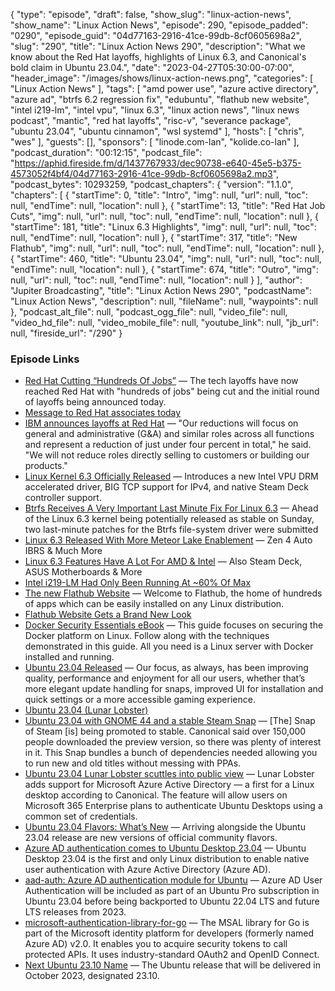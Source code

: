 {
  "type": "episode",
  "draft": false,
  "show_slug": "linux-action-news",
  "show_name": "Linux Action News",
  "episode": 290,
  "episode_padded": "0290",
  "episode_guid": "04d77163-2916-41ce-99db-8cf0605698a2",
  "slug": "290",
  "title": "Linux Action News 290",
  "description": "What we know about the Red Hat layoffs, highlights of Linux 6.3, and Canonical's bold claim in Ubuntu 23.04.",
  "date": "2023-04-27T05:30:00-07:00",
  "header_image": "/images/shows/linux-action-news.png",
  "categories": [
    "Linux Action News"
  ],
  "tags": [
    "amd power use",
    "azure active directory",
    "azure ad",
    "btrfs 6.2 regression fix",
    "edubuntu",
    "flathub new website",
    "intel i219-lm",
    "intel vpu",
    "linux 6.3",
    "linux action news",
    "linux news podcast",
    "mantic",
    "red hat layoffs",
    "risc-v",
    "severance package",
    "ubuntu 23.04",
    "ubuntu cinnamon",
    "wsl systemd"
  ],
  "hosts": [
    "chris",
    "wes"
  ],
  "guests": [],
  "sponsors": [
    "linode.com-lan",
    "kolide.co-lan"
  ],
  "podcast_duration": "00:12:15",
  "podcast_file": "https://aphid.fireside.fm/d/1437767933/dec90738-e640-45e5-b375-4573052f4bf4/04d77163-2916-41ce-99db-8cf0605698a2.mp3",
  "podcast_bytes": 10293259,
  "podcast_chapters": {
    "version": "1.1.0",
    "chapters": [
      {
        "startTime": 0,
        "title": "Intro",
        "img": null,
        "url": null,
        "toc": null,
        "endTime": null,
        "location": null
      },
      {
        "startTime": 13,
        "title": "Red Hat Job Cuts",
        "img": null,
        "url": null,
        "toc": null,
        "endTime": null,
        "location": null
      },
      {
        "startTime": 181,
        "title": "Linux 6.3 Highlights",
        "img": null,
        "url": null,
        "toc": null,
        "endTime": null,
        "location": null
      },
      {
        "startTime": 317,
        "title": "New Flathub",
        "img": null,
        "url": null,
        "toc": null,
        "endTime": null,
        "location": null
      },
      {
        "startTime": 460,
        "title": "Ubuntu 23.04",
        "img": null,
        "url": null,
        "toc": null,
        "endTime": null,
        "location": null
      },
      {
        "startTime": 674,
        "title": "Outro",
        "img": null,
        "url": null,
        "toc": null,
        "endTime": null,
        "location": null
      }
    ],
    "author": "Jupiter Broadcasting",
    "title": "Linux Action News 290",
    "podcastName": "Linux Action News",
    "description": null,
    "fileName": null,
    "waypoints": null
  },
  "podcast_alt_file": null,
  "podcast_ogg_file": null,
  "video_file": null,
  "video_hd_file": null,
  "video_mobile_file": null,
  "youtube_link": null,
  "jb_url": null,
  "fireside_url": "/290"
}


### Episode Links

  * [Red Hat Cutting “Hundreds Of Jobs”](https://www.phoronix.com/news/Red-Hat-Layoffs "Red Hat Cutting “Hundreds Of Jobs”") — The tech layoffs have now reached Red Hat with "hundreds of jobs" being cut and the initial round of layoffs being announced today. 
  * [Message to Red Hat associates today](https://www.redhat.com/en/blog/message-red-hat-associates-today "Message to Red Hat associates today")
  * [IBM announces layoffs at Red Hat](https://www.theregister.com/2023/04/24/ibm_red_hat_layoffs/ "IBM announces layoffs at Red Hat") — "Our reductions will focus on general and administrative (G&A) and similar roles across all functions and represent a reduction of just under four percent in total," he said. "We will not reduce roles directly selling to customers or building our products."
  * [Linux Kernel 6.3 Officially Released](https://9to5linux.com/linux-kernel-6-3-officially-released-this-is-whats-new "Linux Kernel 6.3 Officially Released") — Introduces a new Intel VPU DRM accelerated driver, BIG TCP support for IPv4, and native Steam Deck controller support. 
  * [Btrfs Receives A Very Important Last Minute Fix For Linux 6.3](https://www.phoronix.com/news/Btrfs-Discard-Tuning-Linux-6.3 "Btrfs Receives A Very Important Last Minute Fix For Linux 6.3") — Ahead of the Linux 6.3 kernel being potentially released as stable on Sunday, two last-minute patches for the Btrfs file-system driver were submitted
  * [Linux 6.3 Released With More Meteor Lake Enablement](https://www.phoronix.com/news/Linux-6.3-Released "Linux 6.3 Released With More Meteor Lake Enablement") — Zen 4 Auto IBRS & Much More
  * [Linux 6.3 Features Have A Lot For AMD & Intel](https://www.phoronix.com/news/Linux-6.3-Feature-Recap "Linux 6.3 Features Have A Lot For AMD & Intel") — Also Steam Deck, ASUS Motherboards & More
  * [Intel i219-LM Had Only Been Running At ~60% Of Max](https://www.phoronix.com/news/Intel-i219-LM-Linux-60p-Fix "Intel i219-LM Had Only Been Running At ~60% Of Max")
  * [The new Flathub Website](https://flathub.org/ "The new Flathub Website") — Welcome to Flathub, the home of hundreds of apps which can be easily installed on any Linux distribution.
  * [Flathub Website Gets a Brand New Look](https://www.omglinux.com/flathub-website-just-got-a-major-redesign/ "Flathub Website Gets a Brand New Look")
  * [Docker Security Essentials eBook](https://www.linode.com/content/hackersploit-docker-security-essentials-ebook/ "Docker Security Essentials eBook") — This guide focuses on securing the Docker platform on Linux. Follow along with the techniques demonstrated in this guide. All you need is a Linux server with Docker installed and running.
  * [Ubuntu 23.04 Released](https://ubuntu.com/blog/ubuntu-desktop-23-04-release-roundup "Ubuntu 23.04 Released") — Our focus, as always, has been improving quality, performance and enjoyment for all our users, whether that’s more elegant update handling for snaps, improved UI for installation and quick settings or a more accessible gaming experience.
  * [Ubuntu 23.04 (Lunar Lobster)](https://releases.ubuntu.com/23.04/ "Ubuntu 23.04 \(Lunar Lobster\)")
  * [Ubuntu 23.04 with GNOME 44 and a stable Steam Snap](https://www.gamingonlinux.com/2023/04/ubuntu-2304-is-out-now-with-gnome-44-and-a-stable-steam-snap/ "Ubuntu 23.04 with GNOME 44 and a stable Steam Snap") — [The] Snap of Steam [is] being promoted to stable. Canonical said over 150,000 people downloaded the preview version, so there was plenty of interest in it. This Snap bundles a bunch of dependencies needed allowing you to run new and old titles without messing with PPAs.
  * [Ubuntu 23.04 Lunar Lobster scuttles into public view](https://www.theregister.com/2023/04/20/ubuntu_2304_lunar_lobster/ "Ubuntu 23.04 Lunar Lobster scuttles into public view") — Lunar Lobster adds support for Microsoft Azure Active Directory — a first for a Linux desktop according to Canonical. The feature will allow users on Microsoft 365 Enterprise plans to authenticate Ubuntu Desktops using a common set of credentials.
  * [Ubuntu 23.04 Flavors: What’s New](https://www.omgubuntu.co.uk/2023/04/ubuntu-23-04-flavors-released "Ubuntu 23.04 Flavors: What’s New") — Arriving alongside the Ubuntu 23.04 release are new versions of official community flavors.
  * [Azure AD authentication comes to Ubuntu Desktop 23.04](https://ubuntu.com/blog/azure-ad-authentication-comes-to-ubuntu-desktop-23-04 "Azure AD authentication comes to Ubuntu Desktop 23.04") — Ubuntu Desktop 23.04 is the first and only Linux distribution to enable native user authentication with Azure Active Directory (Azure AD).
  * [aad-auth: Azure AD authentication module for Ubuntu](https://github.com/ubuntu/aad-auth "aad-auth: Azure AD authentication module for Ubuntu") — Azure AD User Authentication will be included as part of an Ubuntu Pro subscription in Ubuntu 23.04 before being backported to Ubuntu 22.04 LTS and future LTS releases from 2023.
  * [microsoft-authentication-library-for-go](https://github.com/AzureAD/microsoft-authentication-library-for-go "microsoft-authentication-library-for-go") — The MSAL library for Go is part of the Microsoft identity platform for developers (formerly named Azure AD) v2.0. It enables you to acquire security tokens to call protected APIs. It uses industry-standard OAuth2 and OpenID Connect.
  * [Next Ubuntu 23.10 Name](https://launchpad.net/ubuntu/mantic "Next Ubuntu 23.10 Name") — The Ubuntu release that will be delivered in October 2023, designated 23.10.


